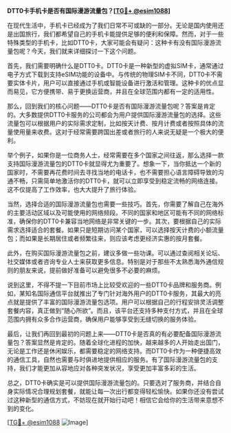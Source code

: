 **DTT0卡手机卡是否有国际漫游流量包？[[TG💪+ @esim1088](https://t.me/s/esim1088)]**

在现代生活中，手机卡已经成为了我们日常不可或缺的一部分。无论是国内使用还是出国旅行，我们都希望自己的手机卡能提供足够的便利和保障。然而，对于一些特殊类型的手机卡，比如DTT0卡，大家可能会有疑问：这种卡有没有国际漫游流量包呢？今天，我们就来详细探讨一下这个问题。

首先，我们需要明确什么是DTT0卡。DTT0卡是一种新型的虚拟SIM卡，通常通过电子方式下载到支持eSIM功能的设备中。与传统的物理SIM卡不同，DTT0卡不需要实体卡片，用户可以直接通过手机或智能设备进行激活和管理。这种卡的优点显而易见，它方便携带、易于更换运营商，并且在全球范围内都有一定的适用性。

那么，回到我们的核心问题——DTT0卡是否有国际漫游流量包呢？答案是肯定的。大多数提供DTT0卡服务的公司都会为用户提供国际漫游流量包的选择。这些流量包可以根据用户的实际需求定制，比如按天计费、按月计费或者按照具体的流量使用量来收费。这对于经常需要跨国出差或者旅行的人来说无疑是一个极大的便利。

举个例子，如果你是一位商务人士，经常需要在多个国家之间往返，那么选择一款支持国际漫游流量包的DTT0卡就显得尤为重要了。想象一下，当你抵达一个新的国家时，不需要再花费时间去寻找当地的电话卡，也不需要担心语言障碍导致的沟通不畅，只需简单地激活你的DTT0卡，就可以立即享受到稳定流畅的网络连接。这不仅提高了工作效率，也大大提升了旅行体验。

当然，选择合适的国际漫游流量包也需要一些技巧。首先，你需要了解自己在海外的主要活动区域以及可能使用的网络频段。不同的国家和地区可能有不同的网络标准，确保你的DTT0卡兼容当地网络是非常关键的一步。其次，要根据自己的实际需求选择适合的套餐。如果只是短期访问某个国家，可以选择按天计费的小额流量包；而如果是长期居住或者频繁往来，则应该考虑更经济实惠的按月套餐。

此外，在购买国际漫游流量包之前，建议多做一些功课。可以通过查阅相关论坛、社交媒体或者咨询专业人士来获取更多信息。特别是对于那些不太熟悉海外通信规则的朋友来说，提前做好准备可以避免很多不必要的麻烦。

说到这里，不得不提一下目前市场上比较受欢迎的一些DTT0卡品牌和服务商。例如，某知名国际通信平台就推出了专门针对海外用户的DTT0卡服务，其最大的亮点就是提供了丰富的国际漫游流量包选项。用户可以根据自己的行程安排灵活调整套餐内容，真正做到“随心所欲”。而且，该平台还支持多种支付方式，并且在全球范围内拥有众多合作运营商，确保用户能够享受到无缝切换的服务体验。

最后，让我们再回到最初的问题上来——DTT0卡是否真的有必要配备国际漫游流量包？答案显然是肯定的。随着全球化进程的加快，越来越多的人开始走出国门，无论是工作还是休闲娱乐，都需要稳定的网络支持。而DTT0卡作为一种便捷高效的通信工具，自然也需要与时俱进地提供相应的服务。有了国际漫游流量包的支持，我们才能更加从容地应对各种突发状况，享受更加丰富多彩的生活。

总之，DTT0卡确实是可以提供国际漫游流量包的。只要选对了服务商，并结合自身实际情况合理规划套餐，就能让每一次出行都变得轻松愉快。如果你还没有尝试过这种新型的通信方式，不妨现在就开始行动吧！相信它会给你的生活带来意想不到的变化。

[[TG💪+ @esim1088](https://t.me/s/esim1088) ![Image](https://i.postimg.cc/4NQfJmqS/Snipaste-2025-05-13-00-14-12.png)]